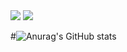 


<img src="https://img.shields.io/badge/Swift-F05138?style=red&logo=Swift&logoColor=white"/>

<img src="https://img.shields.io/badge/{내용}-{배경 색깔}?style={스타일}&logo={로고이름}&logoColor={로고 색깔}"/>

#![Anurag's GitHub stats](https://github-readme-stats.vercel.app/api?username=jjunhaa0211&show_icons=true&theme=dark)
